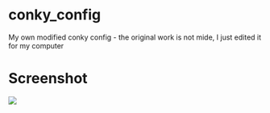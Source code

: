 # conky_config
My own modified conky config - the original work is not mide, I just edited it 
for my computer
# Screenshot
![](https://vgy.me/TrXjDA.png)
